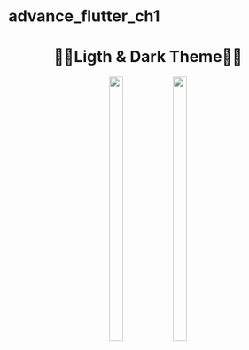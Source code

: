 # advance_flutter_ch1

<h1 align="center">🔶🔸Ligth & Dark Theme🔸🔶</h1>
<center>
<p>
 

  <img src="https://github.com/user-attachments/assets/e0503ead-fd2c-407e-a1f6-771f0afd46d3" width="22%" Height="35%">
   <img src="https://github.com/user-attachments/assets/202570e3-153d-4e00-a894-c7a2bfa1f3dc" width="22%" Height="35%">
   </p>
</center>
